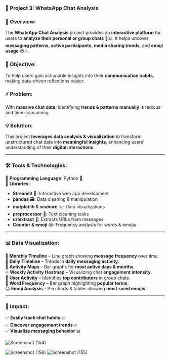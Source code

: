 ### **📱 Project 3: WhatsApp Chat Analysis**  

### **📌 Overview:**  
The **WhatsApp Chat Analysis** project provides an **interactive platform** for users to **analyze their personal or group chats** 💬📊. It helps uncover **messaging patterns**, **active participants**, **media sharing trends**, and **emoji usage** 😊🔥.  

### **🎯 Objective:**  
To help users gain actionable insights into their **communication habits**, making data-driven reflections easier.  

### **⚡ Problem:**  
With **massive chat data**, identifying **trends & patterns manually** is tedious and time-consuming.  

### **💡 Solution:**  
This project **leverages data analysis & visualization** to transform unstructured chat data into **meaningful insights**, enhancing users’ understanding of their **digital interactions**.  

---

### **🛠️ Tools & Technologies:**  
🔹 **Programming Language**: Python 🐍  
🔹 **Libraries:**  
   - **Streamlit** 🚀: Interactive web app development  
   - **pandas** 🗃️: Data cleaning & manipulation  
   - **matplotlib & seaborn** 📊: Data visualizations  
   - **preprocessor** 🧹: Text cleaning tasks  
   - **urlextract** 🔗: Extracts URLs from messages  
   - **Counter & emoji** 😃: Frequency analysis for words & emojis  

---

### **📊 Data Visualization:**  
📅 **Monthly Timeline** – Line graph showing **message frequency** over time.  
📆 **Daily Timeline** – Trends in **daily messaging activity**.  
📌 **Activity Maps** – Bar graphs for **most active days & months**.  
🔥 **Weekly Activity Heatmap** – Visualizing chat **engagement intensity**.  
👥 **User Activity** – Identifies **top contributors** in group chats.  
📝 **Word Frequency** – Bar graph highlighting **popular terms**.  
😊 **Emoji Analysis** – Pie charts & tables showing **most-used emojis**.  

---

### **🌟 Impact:**  
✅ **Easily track chat habits** 📈  
✅ **Discover engagement trends** 🔥  
✅ **Visualize messaging behavior** 📊  




![Screenshot (154)](https://github.com/user-attachments/assets/3e42bd49-152c-451f-aa3f-600fe106e3d6)

![Screenshot (156)](https://github.com/user-attachments/assets/c4dbc8a2-6ac3-4c54-b7dd-52d0fb0223f5)
![Screenshot (155)](https://github.com/user-attachments/assets/b8bf1467-a118-41af-a9d1-1a587a34111f)

